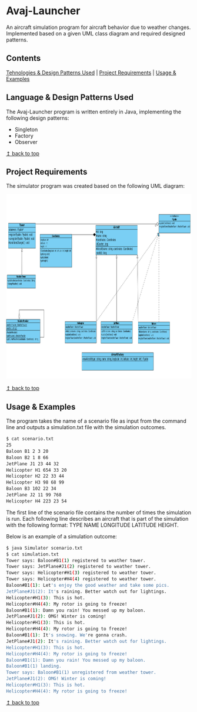 # <a name="top">Avaj-Launcher</a>
An aircraft simulation program for aircraft behavior due to weather changes. Implemented based on a given UML class diagram and required designed patterns.

## Contents

[Tehnologies & Design Patterns Used](#technology_patterns) | [Project Requirements](#requirements) | [Usage & Examples](#usage_examples)

## <a name="technology_patterns">Language & Design Patterns Used</a>

The Avaj-Launcher program is written entirely in Java, implementing the following design patterns:

* Singleton
* Factory
* Observer

<a href="#top">↥ back to top</a>

## <a name="requirements">Project Requirements</a>

The simulator program was created based on the following UML diagram:

<img src="uml_diagram.JPG" width="1000" height="500">

<a href="#top">↥ back to top</a>

## <a name="usage_examples">Usage & Examples</a>

The program takes the name of a scenario file as input from the command line and outputs a simulation.txt file with the simulation outcomes.

```bash
$ cat scenario.txt
25
Baloon B1 2 3 20
Baloon B2 1 8 66
JetPlane J1 23 44 32
Helicopter H1 654 33 20
Helicopter H2 22 33 44
Helicopter H3 98 68 99
Baloon B3 102 22 34
JetPlane J2 11 99 768
Helicopter H4 223 23 54
```

The first line of the scenario file contains the number of times the simulation is run. Each following line describes an aircraft that is part of the simulation with the following format: TYPE NAME LONGITUDE LATITUDE HEIGHT. 

Below is an example of a simulation outcome:

```bash
$ java Simulator scenario.txt
$ cat simulation.txt
Tower says: Baloon#B1(1) registered to weather tower.
Tower says: JetPlane#J1(2) registered to weather tower.
Tower says: Helicopter#H1(3) registered to weather tower.
Tower says: Helicopter#H4(4) registered to weather tower.
Baloon#B1(1): Let's enjoy the good weather and take some pics.
JetPlane#J1(2): It's raining. Better watch out for lightings.
Helicopter#H1(3): This is hot.
Helicopter#H4(4): My rotor is going to freeze!
Baloon#B1(1): Damn you rain! You messed up my baloon.
JetPlane#J1(2): OMG! Winter is coming!
Helicopter#H1(3): This is hot.
Helicopter#H4(4): My rotor is going to freeze!
Baloon#B1(1): It's snowing. We're gonna crash.
JetPlane#J1(2): It's raining. Better watch out for lightings.
Helicopter#H1(3): This is hot.
Helicopter#H4(4): My rotor is going to freeze!
Baloon#B1(1): Damn you rain! You messed up my baloon.
Baloon#B1(1) landing.
Tower says: Baloon#B1(1) unregistered from weather tower.
JetPlane#J1(2): OMG! Winter is coming!
Helicopter#H1(3): This is hot.
Helicopter#H4(4): My rotor is going to freeze!
```

<a href="#top">↥ back to top</a>